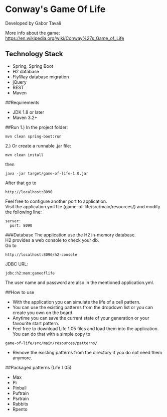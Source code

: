 # Conway's Game Of Life
Developed by Gabor Tavali

More info about the game:
https://en.wikipedia.org/wiki/Conway%27s_Game_of_Life

## Technology Stack
* Spring, Spring Boot
* H2 database
* FlyWay database migration
* jQuery
* REST
* Maven

##Requirements
* JDK 1.8 or later
* Maven 3.2+

##Run
1.) In the project folder:
```
mvn clean spring-boot:run
```
2.) Or create a runnable .jar file:
```
mvn clean install
```
then
```
java -jar target/game-of-life-1.0.jar
```

After that go to
```
http://localhost:8090
```

Feel free to configure another port to application.\
Visit the application.yml file (game-of-life/src/main/resources/) and modify the following line:
```
server:
  port: 8090
```

###Database
The application use the H2 in-memory database.\
H2 provides a web console to check your db.\
Go to
```
http://localhost:8090/h2-console
```
JDBC URL:
```
jdbc:h2:mem:gameoflife
```
The user name and password are also in the mentioned application.yml.

##How to use
* With the application you can simulate the life of a cell pattern.
* You can use the existing patterns from the dropdown list or you can create you own on the board.
* Anytime you can save the current state of your generation or your favourite start pattern.
* Feel free to download Life 1.05 files and load them into the application. You can do that with a simple copy to 
```
game-of-life/src/main/resources/patterns/
```
* Remove the existing patterns from the directory if you do not need them anymore.

##Packaged patterns (Life 1.05)
* Max
* Pi
* Pinball
* Puftrain
* Psrtrain
* Rabbits
* Rpento